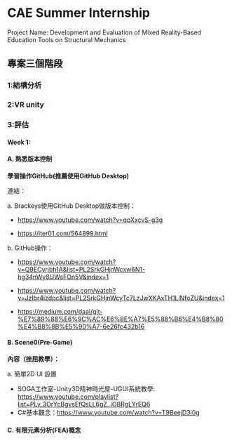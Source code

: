 # CAE Summer Internship
Project Name: Development and Evaluation of Mixed Reality-Based Education Tools on Structural Mechanics

## 專案三個階段

### 1:結構分析 
### 2:VR unity
### 3:評估

#### Week 1:

#### A. 熟悉版本控制

**學習操作GitHub(推薦使用GitHub Desktop)** 

連結：

a. Brackeys使用GitHub Desktop做版本控制：

* https://www.youtube.com/watch?v=qpXxcvS-g3g

* https://iter01.com/564899.html

b. GitHub操作：

* https://www.youtube.com/watch?v=Q9ECyrjbh1A&list=PL2SrkGHjnWcxw6N1-hg34nWy8UWsFOn5V&index=1

* https://www.youtube.com/watch?v=Jzlbr4izdpc&list=PL2SrkGHjnWcyTc7LzJwXKAxTH1LlNfoZU&index=1

* https://medium.com/daai/git-%E7%89%88%E6%9C%AC%E6%8E%A7%E5%88%B6%E4%B8%80%E4%B8%8B%E5%90%A7-6e26fc432b16

#### B. Scene0(Pre-Game)

**內容（挫屈教學）：** 

a. 簡單2D UI 設置

* SOGA工作室-Unity3D精神時光屋-UGUI系統教學: https://www.youtube.com/playlist?list=PLy_3OrYcBgvsEfQsLL6gZ_jOBRgLYrEQ6
* C#基本觀念：https://www.youtube.com/watch?v=T9BeejD3i0g

#### C. 有限元素分析(FEA)概念
